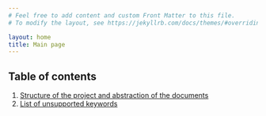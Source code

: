 ```yaml
---
# Feel free to add content and custom Front Matter to this file.
# To modify the layout, see https://jekyllrb.com/docs/themes/#overriding-theme-defaults

layout: home
title: Main page
---
```


## Table of contents
  1. [Structure of the project and abstraction of the documents](structure.html)
  2. [List of unsupported keywords](todos.html)